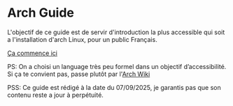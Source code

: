 # Arch Guide

L'objectif de ce guide est de servir d'introduction la plus accessible qui soit a l'installation d'arch Linux, pour un public Français.

[Ça commence ici](./00-Index.md)


PS: On a choisi un language très peu formel dans un objectif d’accessibilité.
Si ça te convient pas, passe plutôt par l'[Arch Wiki](https://wiki.archlinux.org/title/Installation_guide#Verify_signature)

PSS: Ce guide est rédigé à la date du 07/09/2025, je garantis pas que son contenu reste a jour à perpétuité.